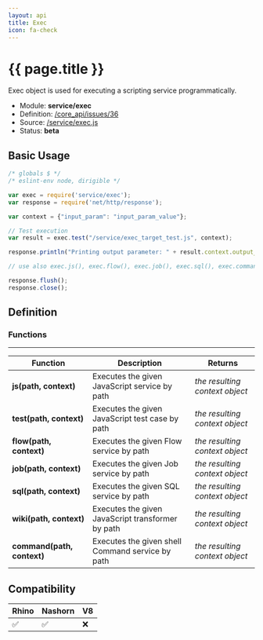 ```yaml
---
layout: api
title: Exec
icon: fa-check
---
```


{{ page.title }}
===

Exec object is used for executing a scripting service programmatically.

- Module: **service/exec**
- Definition: [/core_api/issues/36](https://github.com/dirigiblelabs/core_api/issues/36)
- Source: [/service/exec.js](https://github.com/dirigiblelabs/core_api/blob/master/core_api/ScriptingServices/service/exec.js)
- Status: **beta**

Basic Usage
---

```javascript
/* globals $ */
/* eslint-env node, dirigible */

var exec = require('service/exec');
var response = require('net/http/response');

var context = {"input_param": "input_param_value"};

// Test execution
var result = exec.test("/service/exec_target_test.js", context);

response.println("Printing output parameter: " + result.context.output_param);

// use also exec.js(), exec.flow(), exec.job(), exec.sql(), exec.command() ...

response.flush();
response.close();
```

Definition
---

### Functions

---

Function     | Description | Returns
------------ | ----------- | --------
**js(path, context)**   | Executes the given JavaScript service by path | *the resulting context object*
**test(path, context)**   | Executes the given JavaScript test case by path | *the resulting context object*
**flow(path, context)**   | Executes the given Flow service by path | *the resulting context object*
**job(path, context)**   | Executes the given Job service by path | *the resulting context object*
**sql(path, context)**   | Executes the given SQL service by path | *the resulting context object*
**wiki(path, context)**   | Executes the given JavaScript transformer by path | *the resulting context object*
**command(path, context)**   | Executes the given shell Command service by path | *the resulting context object*



Compatibility
---

Rhino | Nashorn | V8
----- | ------- | --------
 ✅  | ✅  | ❌
